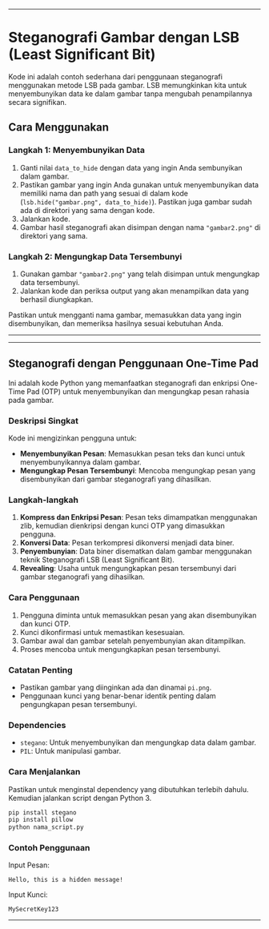 

---

# Steganografi Gambar dengan LSB (Least Significant Bit)

Kode ini adalah contoh sederhana dari penggunaan steganografi menggunakan metode LSB pada gambar. LSB memungkinkan kita untuk menyembunyikan data ke dalam gambar tanpa mengubah penampilannya secara signifikan.

## Cara Menggunakan

### Langkah 1: Menyembunyikan Data

1. Ganti nilai `data_to_hide` dengan data yang ingin Anda sembunyikan dalam gambar.
2. Pastikan gambar yang ingin Anda gunakan untuk menyembunyikan data memiliki nama dan path yang sesuai di dalam kode (`lsb.hide("gambar.png", data_to_hide)`). Pastikan juga gambar sudah ada di direktori yang sama dengan kode.
3. Jalankan kode.
4. Gambar hasil steganografi akan disimpan dengan nama `"gambar2.png"` di direktori yang sama.

### Langkah 2: Mengungkap Data Tersembunyi

1. Gunakan gambar `"gambar2.png"` yang telah disimpan untuk mengungkap data tersembunyi.
2. Jalankan kode dan periksa output yang akan menampilkan data yang berhasil diungkapkan.

Pastikan untuk mengganti nama gambar, memasukkan data yang ingin disembunyikan, dan memeriksa hasilnya sesuai kebutuhan Anda.

---


---

## Steganografi dengan Penggunaan One-Time Pad

Ini adalah kode Python yang memanfaatkan steganografi dan enkripsi One-Time Pad (OTP) untuk menyembunyikan dan mengungkap pesan rahasia pada gambar.

### Deskripsi Singkat

Kode ini mengizinkan pengguna untuk:

- **Menyembunyikan Pesan**: Memasukkan pesan teks dan kunci untuk menyembunyikannya dalam gambar.
- **Mengungkap Pesan Tersembunyi**: Mencoba mengungkap pesan yang disembunyikan dari gambar steganografi yang dihasilkan.

### Langkah-langkah

1. **Kompress dan Enkripsi Pesan**: Pesan teks dimampatkan menggunakan zlib, kemudian dienkripsi dengan kunci OTP yang dimasukkan pengguna.
2. **Konversi Data**: Pesan terkompresi dikonversi menjadi data biner.
3. **Penyembunyian**: Data biner disematkan dalam gambar menggunakan teknik Steganografi LSB (Least Significant Bit).
4. **Revealing**: Usaha untuk mengungkapkan pesan tersembunyi dari gambar steganografi yang dihasilkan.
   
### Cara Penggunaan

1. Pengguna diminta untuk memasukkan pesan yang akan disembunyikan dan kunci OTP.
2. Kunci dikonfirmasi untuk memastikan kesesuaian.
3. Gambar awal dan gambar setelah penyembunyian akan ditampilkan.
4. Proses mencoba untuk mengungkapkan pesan tersembunyi.

### Catatan Penting

- Pastikan gambar yang diinginkan ada dan dinamai `pi.png`.
- Penggunaan kunci yang benar-benar identik penting dalam pengungkapan pesan tersembunyi.

### Dependencies

- `stegano`: Untuk menyembunyikan dan mengungkap data dalam gambar.
- `PIL`: Untuk manipulasi gambar.

### Cara Menjalankan

Pastikan untuk menginstal dependency yang dibutuhkan terlebih dahulu. Kemudian jalankan script dengan Python 3.

```bash
pip install stegano
pip install pillow
python nama_script.py
```

### Contoh Penggunaan

Input Pesan:
```
Hello, this is a hidden message!
```

Input Kunci:
```
MySecretKey123
```

---

